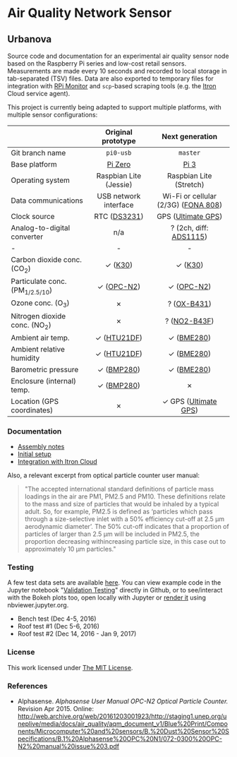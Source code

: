 # Air Quality Network Sensor

## Urbanova

Source code and documentation for an experimental air quality sensor node based
on the Raspberry Pi series and low-cost retail sensors. Measurements are made 
every 10 seconds and recorded to local storage in tab-separated (TSV) files. 
Data are also exported to temporary files for integration with 
[RPi Monitor](https://rpi-experiences.blogspot.com) and `scp`-based scraping 
tools (e.g. the [Itron](https://www.itron.com/na/) Cloud service agent). 

This project is currently being adapted to support multiple platforms, with 
multiple sensor configurations:

|                     | Original prototype     | Next generation           |
|:--------------------|:----------------------:|:-------------------------:|
| Git branch name     | `pi0-usb`              | `master`                  |
| Base platform       | [Pi Zero][1]           | [Pi 3][2]                 |
| Operating system    | Raspbian Lite (Jessie) | Raspbian Lite (Stretch)   |
| Data communications | USB network interface  | Wi-Fi or cellular (2/3G) ([FONA 808][3]) |
| Clock source        | RTC ([DS3231][4])      | GPS ([Ultimate GPS][5])   |
| Analog-to-digital converter | n/a            | ? (2ch, diff: [ADS1115][10]) |
|-|-|-|-|
| Carbon dioxide conc. (CO<sub>2</sub>)     | &check; ([K30][6])      | &check; ([K30][6])     |
| Particulate conc. (PM<sub>1/2.5/10</sub>) | &check; ([OPC-N2][7])   | &check; ([OPC-N2][7])  |
| Ozone conc. (O<sub>3</sub>)               | &cross;                 | ? ([OX-B431][8])       |
| Nitrogen dioxide conc. (NO<sub>2</sub>)   | &cross;                 | ? ([NO2-B43F][9])      |
| Ambient air temp.                         | &check; ([HTU21DF][11]) | &check; ([BME280][13]) |
| Ambient relative humidity                 | &check; ([HTU21DF][11]) | &check; ([BME280][13]) |
| Barometric pressure                       | &check; ([BMP280][12])  | &check; ([BME280][13]) |
| Enclosure (internal) temp.                | &check; ([BMP280][12])  | &cross; |
| Location (GPS coordinates)                | &cross;                 | &check; GPS ([Ultimate GPS][5]) |

  [1]: https://www.raspberrypi.org/products/raspberry-pi-zero/
  [2]: https://www.raspberrypi.org/products/raspberry-pi-zero/
  [3]: https://www.adafruit.com/product/2542 "FONA 808"
  [4]: https://www.adafruit.com/product/3013 "DS3231 breakout"
  [5]: https://www.adafruit.com/product/746 "Ultimate GPS"
  [6]: http://senseair.senseair.com/products/oem-modules/k30/ "K30"
  [7]: http://www.alphasense.com/index.php/products/optical-particle-counter/ "OPC-N2"
  [8]: http://www.alphasense.com/index.php/products/ozone-2/
  [9]: http://www.alphasense.com/index.php/products/nitrogen-dioxide-2/
  [10]: https://www.adafruit.com/product/1085 "ADS1115"
  [11]: https://www.adafruit.com/product/1899 "HTU21DF breakout"
  [12]: https://www.adafruit.com/product/2651 "BMP280 breakout"
  [13]: https://www.adafruit.com/product/2652 "BME280 breakout"


### Documentation

* [Assembly notes](doc/hardware.md)
* [Initial setup](doc/software.md)
* [Integration with Itron Cloud](doc/itron.md)

Also, a relevant excerpt from optical particle counter user manual:

> "The accepted international standard definitions of particle mass loadings in
> the air are PM1, PM2.5 and PM10.  These definitions relate to the mass and 
> size of particles that would be inhaled by a typical adult. So, for example,
> PM2.5 is defined as ‘particles which pass through a size-selective inlet with
> a 50% efficiency cut-off at 2.5 μm aerodynamic diameter’.  The 50% cut-off 
> indicates that a proportion of particles of larger than 2.5 μm will be 
> included in PM2.5, the proportion decreasing withincreasing particle size, in
> this case out to approximately 10 μm particles."

### Testing

A few test data sets are available [here](testing/). You can view example code
in the Jupyter notebook "[Validation Testing](testing/Validation%20Testing.ipynb)" 
directly in Github, or to see/interact with the Bokeh plots too, open locally
with Jupyter or [render it](http://nbviewer.jupyter.org/github/wsular/urbanova-aqnet-rpi-node/blob/master/testing/Validation%20Testing.ipynb)
using nbviewer.jupyter.org. 

* Bench test (Dec 4-5, 2016)
* Roof test #1 (Dec 5-6, 2016)
* Roof test #2 (Dec 14, 2016 - Jan 9, 2017)


### License

This work licensed under [The MIT License](http://opensource.org/licenses/mit-license.html).

### References

* Alphasense. *Alphasense User Manual OPC-N2 Optical Particle Counter.*
  Revision Apr 2015. Online: 
  <http://web.archive.org/web/20161203001923/http://staging1.unep.org/uneplive/media/docs/air_quality/aqm_document_v1/Blue%20Print/Components/Microcomputer%20and%20sensors/B.%20Dust%20Sensor%20Specifications/B.1%20Alphasense%20OPC%20N1/072-0300%20OPC-N2%20manual%20issue%203.pdf>



